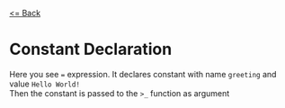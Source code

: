 [<= Back](../)

# Constant Declaration

Here you see `=` expression. It declares constant with name `greeting` and value `Hello World!`</br>
Then the constant is passed to the `>_` function as argument
